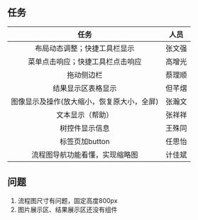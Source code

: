 ## 任务
|                    任务                    |  人员  |
| :----------------------------------------: | :----: |
|        布局动态调整；快捷工具栏显示        | 张文强 |
|      菜单点击响应；快捷工具栏点击响应      | 高增光 |
|                 拖动侧边栏                 | 蔡理顺 |
|             结果显示区表格显示             | 但芊熠 |
| 图像显示及操作(放大缩小，恢复原大小，全屏) | 张瀚文 |
|              文本显示（帮助）              | 张祥祥 |
|               树控件显示信息               | 王殊同 |
|               标签页加button               | 任思怡 |
|       流程图导航功能看懂，实现缩略图       | 计佳斌 |

## 问题
1. 流程图尺寸有问题，固定高度800px
2. 图片展示区、结果展示区还没有组件

